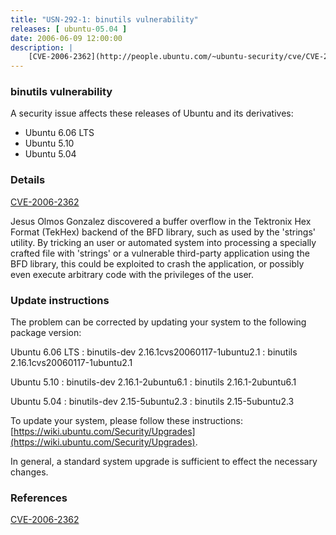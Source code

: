 ```yaml
---
title: "USN-292-1: binutils vulnerability"
releases: [ ubuntu-05.04 ]
date: 2006-06-09 12:00:00
description: |
    [CVE-2006-2362](http://people.ubuntu.com/~ubuntu-security/cve/CVE-2006-2362)
--- 
```

 
### binutils vulnerability

A security issue affects these releases of Ubuntu and its derivatives:

* Ubuntu 6.06 LTS
* Ubuntu 5.10
* Ubuntu 5.04

### Details

[CVE-2006-2362](http://people.ubuntu.com/~ubuntu-security/cve/CVE-2006-2362)

Jesus Olmos Gonzalez discovered a buffer overflow in the Tektronix Hex Format (TekHex) backend of the BFD library, such as used by the &#39;strings&#39; utility. By tricking an user or automated system into processing a specially crafted file with &#39;strings&#39; or a vulnerable third-party application using the BFD library, this could be exploited to crash the application, or possibly even execute arbitrary code with the privileges of the user.

### Update instructions

The problem can be corrected by updating your system to the following package version:

Ubuntu 6.06 LTS
 : binutils-dev <span>2.16.1cvs20060117-1ubuntu2.1</span>
 : binutils <span>2.16.1cvs20060117-1ubuntu2.1</span>

Ubuntu 5.10
 : binutils-dev <span>2.16.1-2ubuntu6.1</span>
 : binutils <span>2.16.1-2ubuntu6.1</span>

Ubuntu 5.04
 : binutils-dev <span>2.15-5ubuntu2.3</span>
 : binutils <span>2.15-5ubuntu2.3</span>

To update your system, please follow these instructions: [https://wiki.ubuntu.com/Security/Upgrades](https://wiki.ubuntu.com/Security/Upgrades).

In general, a standard system upgrade is sufficient to effect the necessary changes.

### References

 [CVE-2006-2362](http://people.ubuntu.com/~ubuntu-security/cve/CVE-2006-2362)
 
